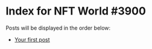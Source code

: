 # Index for NFT World #3900
Posts will be displayed in the order below:

- [Your first post](./001-first.md)

